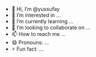 - 👋 Hi, I’m @yussufay
- 👀 I’m interested in ...
- 🌱 I’m currently learning ...
- 💞️ I’m looking to collaborate on ...
- 📫 How to reach me ...
- 😄 Pronouns: ...
- ⚡ Fun fact: ...

<!---
yussufay/yussufay is a ✨ special ✨ repository because its `README.md` (this file) appears on your GitHub profile.
You can click the Preview link to take a look at your changes.
--->
